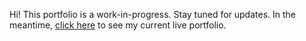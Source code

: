 Hi! This portfolio is a work-in-progress. Stay tuned for updates. In the meantime, [click here](https://graycodesnu.github.io/g-harvey-portfolio) to see my current live portfolio. 